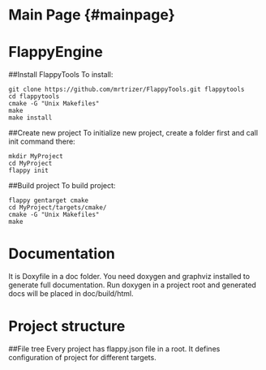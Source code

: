 Main Page {#mainpage}
=========
# FlappyEngine
##Install FlappyTools
To install:

	git clone https://github.com/mrtrizer/FlappyTools.git flappytools
	cd flappytools
	cmake -G "Unix Makefiles"
	make
	make install

##Create new project
To initialize new project, create a folder first and call init command there:

	mkdir MyProject
	cd MyProject
	flappy init

##Build project
To build project:

	flappy gentarget cmake
	cd MyProject/targets/cmake/
	cmake -G "Unix Makefiles"
	make

# Documentation
It is Doxyfile in a doc folder. You need doxygen and graphviz installed to generate full documentation. Run doxygen in a project root and generated docs will be placed in doc/build/html.

# Project structure
##File tree
Every project has flappy.json file in a root. It defines configuration of project for different targets.
